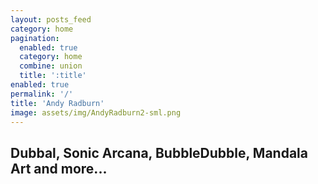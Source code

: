 ```yaml
---
layout: posts_feed
category: home
pagination:
  enabled: true
  category: home
  combine: union
  title: ':title'
enabled: true
permalink: '/'
title: 'Andy Radburn'
image: assets/img/AndyRadburn2-sml.png
---
```

<h2>Dubbal, Sonic Arcana, BubbleDubble, Mandala Art and more...</h2>